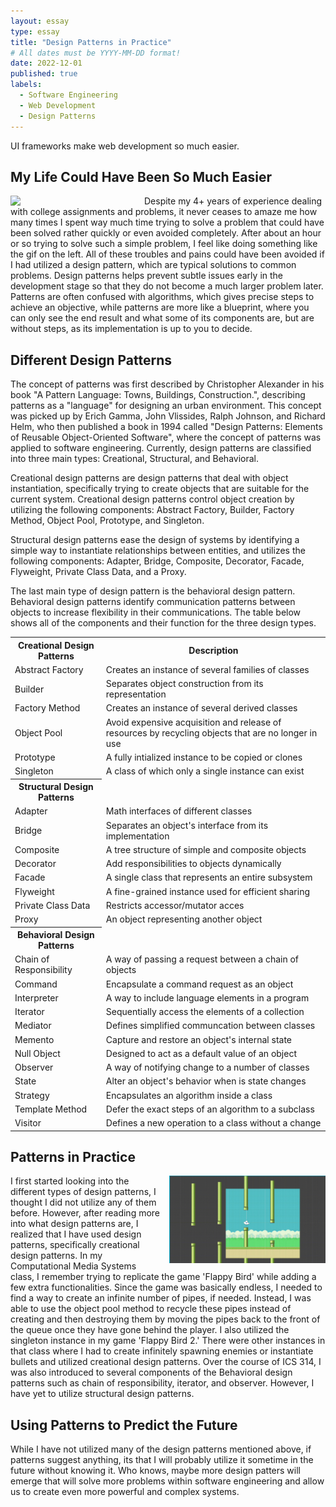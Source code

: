 ```yaml
---
layout: essay
type: essay
title: "Design Patterns in Practice"
# All dates must be YYYY-MM-DD format!
date: 2022-12-01
published: true
labels:
  - Software Engineering
  - Web Development
  - Design Patterns
---
```

UI frameworks make web development so much easier.
## My Life Could Have Been So Much Easier
<div>
<img src = ../img/reflect-design-patterns/trash-computer.gif width="200px" align="left" style="margin-right: 1em">
Despite my 4+ years of experience dealing with college assignments and problems, it never ceases to amaze me how many times I spent way much time trying to solve a problem that could have been solved rather quickly or even avoided completely. After about an hour or so trying to solve such a simple problem, I feel like doing something like the gif on the left. All of these troubles and pains could have been avoided if I had utilized a design pattern, which are typical solutions to common problems. Design patterns helps prevent subtle issues early in the development stage so that they do not become a much larger problem later. Patterns are often confused with algorithms, which gives precise steps to achieve an objective, while patterns are more like a blueprint, where you can only see the end result and what some of its components are, but are without steps, as its implementation is up to you to decide. 
</div>

## Different Design Patterns
The concept of patterns was first described by Christopher Alexander in his book "A Pattern Language: Towns, Buildings, Construction.", describing patterns as a "language" for designing an urban environment. This concept was picked up by Erich Gamma, John Vlissides, Ralph Johnson, and Richard Helm, who then published a book in 1994 called "Design Patterns: Elements of Reusable Object-Oriented Software", where the concept of patterns was applied to software engineering. Currently, design patterns are classified into three main types: Creational, Structural, and Behavioral. 

Creational design patterns are design patterns that deal with object instantiation, specifically trying to create objects that are suitable for the current system. Creational design patterns control object creation by utilizing the following components: Abstract Factory, Builder, Factory Method, Object Pool, Prototype, and Singleton. 

Structural design patterns ease the design of systems by identifying a simple way to instantiate relationships between entities, and utilizes the following components: Adapter, Bridge, Composite, Decorator, Facade, Flyweight, Private Class Data, and a Proxy.

The last main type of design pattern is the behavioral design pattern. Behavioral design patterns identify communication patterns between objects to increase flexibility in their communications. The table below shows all of the components and their function for the three design types. 

<table>
    <tr>
        <th>Creational Design Patterns</th>
        <th>Description</th>
    </tr>
    <tr>
        <td>Abstract Factory</td>
        <td>Creates an instance of several families of classes</td>
    </tr>
    <tr>
        <td>Builder</td>
        <td>Separates object construction from its representation</td>
    </tr>
    <tr>
        <td>Factory Method</td>
        <td>Creates an instance of several derived classes</td>
    </tr>
    <tr>
        <td>Object Pool</td>
        <td>Avoid expensive acquisition and release of resources by recycling objects that are no longer in use</td>
    </tr>
    <tr>
        <td>Prototype</td>
        <td>A fully intialized instance to be copied or clones</td>
    </tr>
    <tr>
        <td>Singleton</td>
        <td>A class of which only a single instance can exist</td>
    </tr>
    <tr>
        <th>Structural Design Patterns</th>
    </tr>
    <tr>
        <td>Adapter</td>
        <td>Math interfaces of different classes</td>
    </tr>
    <tr>
        <td>Bridge</td>
        <td>Separates an object's interface from its implementation</td>
    </tr>
    <tr>
        <td>Composite</td>
        <td>A tree structure of simple and composite objects</td>
    </tr>
    <tr>
        <td>Decorator</td>
        <td>Add responsibilities to objects dynamically</td>
    </tr>
    <tr>
        <td>Facade</td>
        <td>A single class that represents an entire subsystem</td>
    </tr>
    <tr>
        <td>Flyweight</td>
        <td>A fine-grained instance used for efficient sharing</td>
    </tr>
    <tr>
        <td>Private Class Data</td>
        <td>Restricts accessor/mutator acces</td>
    </tr>
    <tr>
        <td>Proxy</td>
        <td>An object representing another object</td>
    </tr>
    <tr>
        <th>Behavioral Design Patterns</th>
    </tr>
    <tr>
        <td>Chain of Responsibility</td>
        <td>A way of passing a request between a chain of objects</td>
    </tr>
    <tr>
        <td>Command</td>
        <td>Encapsulate a command request as an object</td>
    </tr>
    <tr>
        <td>Interpreter</td>
        <td>A way to include language elements in a program</td>
    </tr>
    <tr>
        <td>Iterator</td>
        <td>Sequentially access the elements of a collection</td>
    </tr>
    <tr>
        <td>Mediator</td>
        <td>Defines simplified communcation between classes</td>
    </tr>    
    <tr>
        <td>Memento</td>
        <td>Capture and restore an object's internal state</td>
    </tr>    
    <tr>
        <td>Null Object</td>
        <td>Designed to act as a default value of an object</td>
    </tr>    
    <tr>
        <td>Observer</td>
        <td>A way of notifying change to a number of classes</td>
    </tr>    
    <tr>
        <td>State</td>
        <td>Alter an object's behavior when is state changes</td>
    </tr>    
    <tr>
        <td>Strategy</td>
        <td>Encapsulates an algorithm inside a class</td>
    </tr>    
    <tr>
        <td>Template Method</td>
        <td>Defer the exact steps of an algorithm to a subclass</td>
    </tr>    
    <tr>
        <td>Visitor</td>
        <td>Defines a new operation to a class without a change</td>
    </tr>
</table>

## Patterns in Practice
<img src="../img/reflect-design-patterns/flappy-bird.png" align="right" style="margin-left: 1em;" width="250px"> I first started looking into the different types of design patterns, I thought I did not utilize any of them before. However, after reading more into what design patterns are, I realized that I have used design patterns, specifically creational design patterns. In my Computational Media Systems class, I remember trying to replicate the game 'Flappy Bird' while adding a few extra functionalities. Since the game was basically endless, I needed to find a way to create an infinite number of pipes, if needed. Instead, I was able to use the object pool method to recycle these pipes instead of creating and then destroying them by moving the pipes back to the front of the queue once they have gone behind the player. I also utilized the singleton instance in my game 'Flappy Bird 2.' There were other instances in that class where I had to create infinitely spawning enemies or instantiate bullets and utilized creational design patterns. Over the course of ICS 314, I was also introduced to several components of the Behavioral design patterns such as chain of responsibility, iterator, and observer. However, I have yet to utilize structural design patterns. 

## Using Patterns to Predict the Future
While I have not utilized many of the design patterns mentioned above, if patterns suggest anything, its that I will probably utilize it sometime in the future without knowing it. Who knows, maybe more design patters will emerge that will solve more problems within software engineering and allow us to create even more powerful and complex systems. 